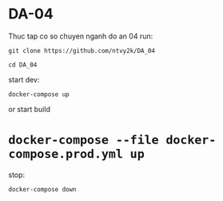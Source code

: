 # DA-04
Thuc tap co so chuyen nganh do an 04
run:

```git clone https://github.com/ntvy2k/DA_04```

```cd DA_04```

start dev:

```docker-compose up```

or
start build

```docker-compose --file docker-compose.prod.yml up```
=================================

stop:

```docker-compose down```

